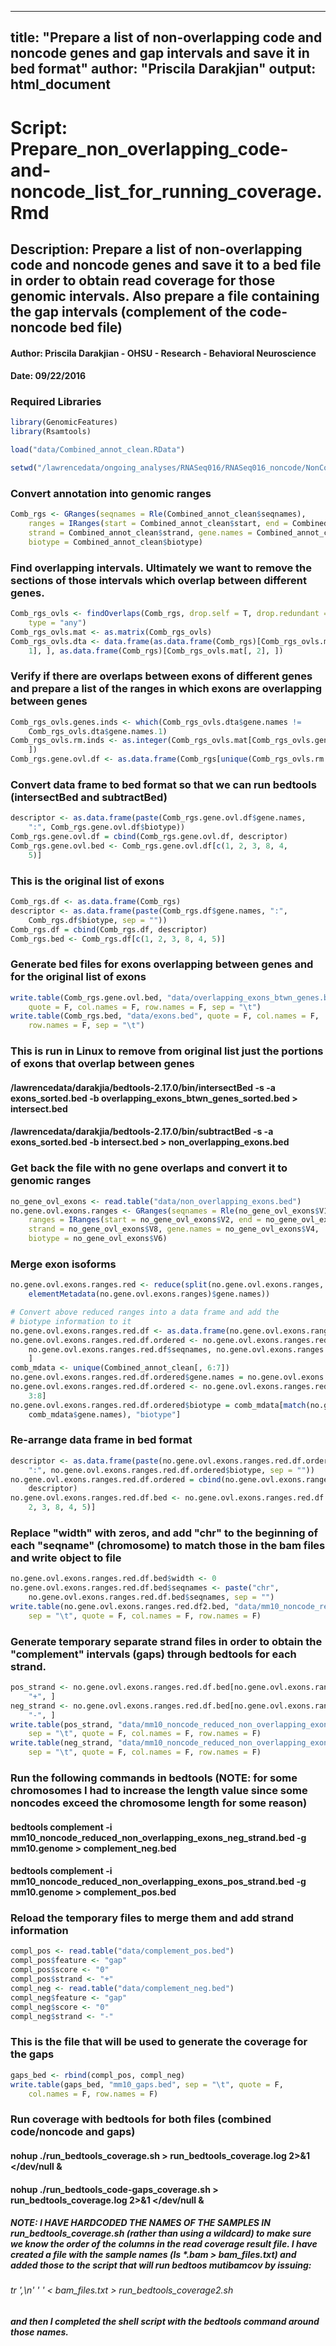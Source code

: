 
---
title: "Prepare a list of non-overlapping code and noncode genes and gap intervals and save it in bed format"
author: "Priscila Darakjian"
output: html_document
---
# Script: Prepare_non_overlapping_code-and-noncode_list_for_running_coverage.Rmd
## Description: Prepare a list of non-overlapping code and noncode genes and save it to a bed file in order to obtain read coverage for those genomic intervals. Also prepare a file containing the gap intervals (complement of the code-noncode bed file)
#### Author: Priscila Darakjian - OHSU - Research - Behavioral Neuroscience
#### Date: 09/22/2016

### Required Libraries

```r
library(GenomicFeatures)
library(Rsamtools)

load("data/Combined_annot_clean.RData")

setwd("/lawrencedata/ongoing_analyses/RNASeq016/RNASeq016_noncode/NonCode_Analysis_2016")
```
### Convert annotation into genomic ranges

```r
Comb_rgs <- GRanges(seqnames = Rle(Combined_annot_clean$seqnames), 
    ranges = IRanges(start = Combined_annot_clean$start, end = Combined_annot_clean$end), 
    strand = Combined_annot_clean$strand, gene.names = Combined_annot_clean$gene.names, 
    biotype = Combined_annot_clean$biotype)
```

### Find overlapping intervals. Ultimately we want to remove the sections of those intervals which overlap between different genes.

```r
Comb_rgs_ovls <- findOverlaps(Comb_rgs, drop.self = T, drop.redundant = T, 
    type = "any")
Comb_rgs_ovls.mat <- as.matrix(Comb_rgs_ovls)
Comb_rgs_ovls.dta <- data.frame(as.data.frame(Comb_rgs)[Comb_rgs_ovls.mat[, 
    1], ], as.data.frame(Comb_rgs)[Comb_rgs_ovls.mat[, 2], ])
```

### Verify if there are overlaps between exons of different genes and prepare a list of the ranges in which exons are overlapping between genes

```r
Comb_rgs_ovls.genes.inds <- which(Comb_rgs_ovls.dta$gene.names != 
    Comb_rgs_ovls.dta$gene.names.1)
Comb_rgs_ovls.rm.inds <- as.integer(Comb_rgs_ovls.mat[Comb_rgs_ovls.genes.inds, 
    ])
Comb_rgs.gene.ovl.df <- as.data.frame(Comb_rgs[unique(Comb_rgs_ovls.rm.inds)])
```

### Convert data frame to bed format so that we can run bedtools (intersectBed and subtractBed)

```r
descriptor <- as.data.frame(paste(Comb_rgs.gene.ovl.df$gene.names, 
    ":", Comb_rgs.gene.ovl.df$biotype))
Comb_rgs.gene.ovl.df = cbind(Comb_rgs.gene.ovl.df, descriptor)
Comb_rgs.gene.ovl.bed <- Comb_rgs.gene.ovl.df[c(1, 2, 3, 8, 4, 
    5)]
```

### This is the original list of exons

```r
Comb_rgs.df <- as.data.frame(Comb_rgs)
descriptor <- as.data.frame(paste(Comb_rgs.df$gene.names, ":", 
    Comb_rgs.df$biotype, sep = ""))
Comb_rgs.df = cbind(Comb_rgs.df, descriptor)
Comb_rgs.bed <- Comb_rgs.df[c(1, 2, 3, 8, 4, 5)]
```

### Generate bed files for exons overlapping between genes and for the original list of exons 

```r
write.table(Comb_rgs.gene.ovl.bed, "data/overlapping_exons_btwn_genes.bed", 
    quote = F, col.names = F, row.names = F, sep = "\t")
write.table(Comb_rgs.bed, "data/exons.bed", quote = F, col.names = F, 
    row.names = F, sep = "\t")
```

### This is run in Linux to remove from original list just the portions of exons that overlap between genes
#### /lawrencedata/darakjia/bedtools-2.17.0/bin/intersectBed -s -a exons_sorted.bed -b overlapping_exons_btwn_genes_sorted.bed > intersect.bed
#### /lawrencedata/darakjia/bedtools-2.17.0/bin/subtractBed -s -a exons_sorted.bed -b intersect.bed > non_overlapping_exons.bed

### Get back the file with no gene overlaps and convert it to genomic ranges

```r
no_gene_ovl_exons <- read.table("data/non_overlapping_exons.bed")
no.gene.ovl.exons.ranges <- GRanges(seqnames = Rle(no_gene_ovl_exons$V1), 
    ranges = IRanges(start = no_gene_ovl_exons$V2, end = no_gene_ovl_exons$V3), 
    strand = no_gene_ovl_exons$V8, gene.names = no_gene_ovl_exons$V4, 
    biotype = no_gene_ovl_exons$V6)
```

### Merge exon isoforms

```r
no.gene.ovl.exons.ranges.red <- reduce(split(no.gene.ovl.exons.ranges, 
    elementMetadata(no.gene.ovl.exons.ranges)$gene.names))

# Convert above reduced ranges into a data frame and add the
# biotype information to it
no.gene.ovl.exons.ranges.red.df <- as.data.frame(no.gene.ovl.exons.ranges.red)
no.gene.ovl.exons.ranges.red.df.ordered <- no.gene.ovl.exons.ranges.red.df[order(no.gene.ovl.exons.ranges.red.df$strand, 
    no.gene.ovl.exons.ranges.red.df$seqnames, no.gene.ovl.exons.ranges.red.df$start), 
    ]
comb_mdata <- unique(Combined_annot_clean[, 6:7])
no.gene.ovl.exons.ranges.red.df.ordered$gene.names = no.gene.ovl.exons.ranges.red.df.ordered$group_name
no.gene.ovl.exons.ranges.red.df.ordered <- no.gene.ovl.exons.ranges.red.df.ordered[, 
    3:8]
no.gene.ovl.exons.ranges.red.df.ordered$biotype = comb_mdata[match(no.gene.ovl.exons.ranges.red.df.ordered$gene.names, 
    comb_mdata$gene.names), "biotype"]
```
### Re-arrange data frame in bed format  

```r
descriptor <- as.data.frame(paste(no.gene.ovl.exons.ranges.red.df.ordered$gene.names, 
    ":", no.gene.ovl.exons.ranges.red.df.ordered$biotype, sep = ""))
no.gene.ovl.exons.ranges.red.df.ordered = cbind(no.gene.ovl.exons.ranges.red.df.ordered, 
    descriptor)
no.gene.ovl.exons.ranges.red.df.bed <- no.gene.ovl.exons.ranges.red.df.ordered[c(1, 
    2, 3, 8, 4, 5)]
```
### Replace "width" with zeros, and add "chr" to the beginning of each "seqname" (chromosome) to match those in the bam files and write object to file 

```r
no.gene.ovl.exons.ranges.red.df.bed$width <- 0
no.gene.ovl.exons.ranges.red.df.bed$seqnames <- paste("chr", 
    no.gene.ovl.exons.ranges.red.df.bed$seqnames, sep = "")
write.table(no.gene.ovl.exons.ranges.red.df2.bed, "data/mm10_noncode_reduced_non_overlapping_exons.bed", 
    sep = "\t", quote = F, col.names = F, row.names = F)
```

### Generate temporary separate strand files in order to obtain the "complement" intervals (gaps) through bedtools for each strand.

```r
pos_strand <- no.gene.ovl.exons.ranges.red.df.bed[no.gene.ovl.exons.ranges.red.df.bed$strand == 
    "+", ]
neg_strand <- no.gene.ovl.exons.ranges.red.df.bed[no.gene.ovl.exons.ranges.red.df.bed$strand == 
    "-", ]
write.table(pos_strand, "data/mm10_noncode_reduced_non_overlapping_exons_pos_strand.bed", 
    sep = "\t", quote = F, col.names = F, row.names = F)
write.table(neg_strand, "data/mm10_noncode_reduced_non_overlapping_exons_neg_strand.bed", 
    sep = "\t", quote = F, col.names = F, row.names = F)
```
### Run the following commands in bedtools (NOTE: for some chromosomes I had to increase the length value since some noncodes exceed the chromosome length for some reason)
#### bedtools complement -i mm10_noncode_reduced_non_overlapping_exons_neg_strand.bed -g mm10.genome > complement_neg.bed
#### bedtools complement -i mm10_noncode_reduced_non_overlapping_exons_pos_strand.bed -g mm10.genome > complement_pos.bed

### Reload the temporary files to merge them and add strand information

```r
compl_pos <- read.table("data/complement_pos.bed")
compl_pos$feature <- "gap"
compl_pos$score <- "0"
compl_pos$strand <- "+"
compl_neg <- read.table("data/complement_neg.bed")
compl_neg$feature <- "gap"
compl_neg$score <- "0"
compl_neg$strand <- "-"
```
### This is the file that will be used to generate the coverage for the gaps

```r
gaps_bed <- rbind(compl_pos, compl_neg)
write.table(gaps_bed, "mm10_gaps.bed", sep = "\t", quote = F, 
    col.names = F, row.names = F)
```

### Run coverage with bedtools for both files (combined code/noncode and gaps)
#### nohup ./run_bedtools_coverage.sh > run_bedtools_coverage.log 2>&1 </dev/null &
#### nohup ./run_bedtools_code-gaps_coverage.sh > run_bedtools_coverage.log 2>&1 </dev/null &
##### NOTE: I HAVE HARDCODED THE NAMES OF THE SAMPLES IN run_bedtools_coverage.sh (rather than using a wildcard) to make sure we know the order of the columns in the read coverage result file. I have created a file with the sample names (ls *.bam > bam_files.txt) and added those to the script that will run bedtoos mutibamcov by issuing:
###### tr ',\n' ' ' < bam_files.txt > run_bedtools_coverage2.sh 
##### and then I completed the shell script with the bedtools command around those names.
